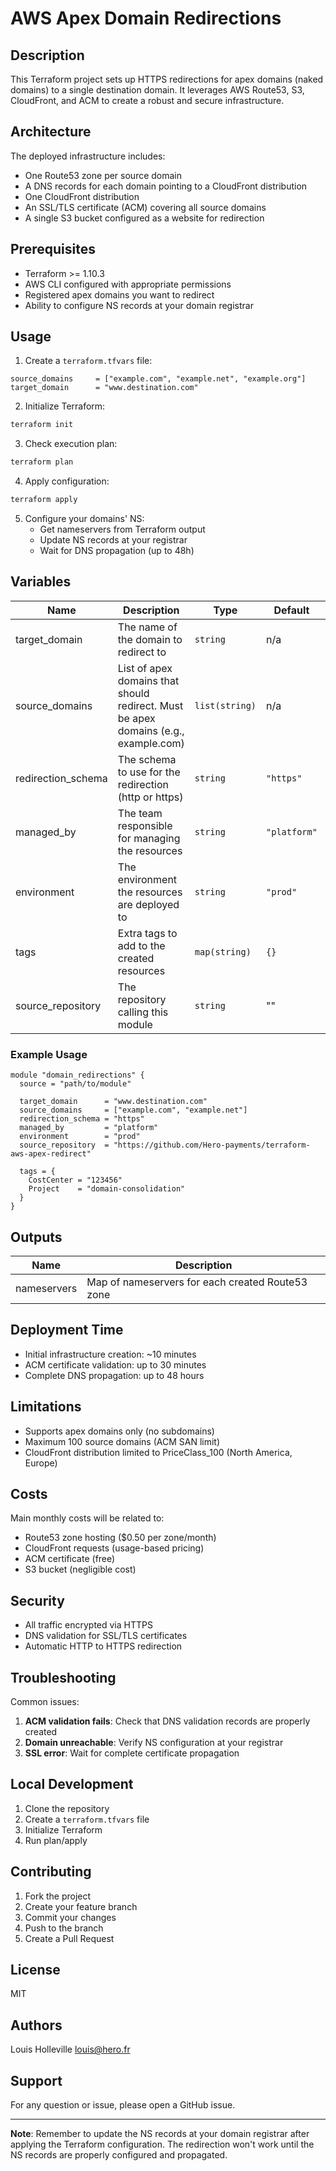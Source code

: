 # AWS Apex Domain Redirections

## Description
This Terraform project sets up HTTPS redirections for apex domains (naked domains) to a single destination domain. It leverages AWS Route53, S3, CloudFront, and ACM to create a robust and secure infrastructure.

## Architecture
The deployed infrastructure includes:
- One Route53 zone per source domain
- A DNS records for each domain pointing to a CloudFront distribution
- One CloudFront distribution
- An SSL/TLS certificate (ACM) covering all source domains
- A single S3 bucket configured as a website for redirection

## Prerequisites
- Terraform >= 1.10.3
- AWS CLI configured with appropriate permissions
- Registered apex domains you want to redirect
- Ability to configure NS records at your domain registrar

## Usage

1. Create a `terraform.tfvars` file:
```hcl
source_domains     = ["example.com", "example.net", "example.org"]
target_domain      = "www.destination.com"
```

2. Initialize Terraform:
```bash
terraform init
```

3. Check execution plan:
```bash
terraform plan
```

4. Apply configuration:
```bash
terraform apply
```

5. Configure your domains' NS:
    - Get nameservers from Terraform output
    - Update NS records at your registrar
    - Wait for DNS propagation (up to 48h)

## Variables

| Name | Description | Type | Default | Required |
|------|-------------|------|---------|:--------:|
| target_domain | The name of the domain to redirect to | `string` | n/a |   yes    |
| source_domains | List of apex domains that should redirect. Must be apex domains (e.g., example.com) | `list(string)` | n/a |   yes    |
| redirection_schema | The schema to use for the redirection (http or https) | `string` | `"https"` |    no    |
| managed_by | The team responsible for managing the resources | `string` | `"platform"` |    no    |
| environment | The environment the resources are deployed to | `string` | `"prod"` |    no    |
| tags | Extra tags to add to the created resources | `map(string)` | `{}` |    no    |
| source_repository | The repository calling this module | `string` | "" |   no    |

### Example Usage

```hcl
module "domain_redirections" {
  source = "path/to/module"

  target_domain      = "www.destination.com"
  source_domains     = ["example.com", "example.net"]
  redirection_schema = "https"
  managed_by         = "platform"
  environment        = "prod"
  source_repository  = "https://github.com/Hero-payments/terraform-aws-apex-redirect"

  tags = {
    CostCenter = "123456"
    Project    = "domain-consolidation"
  }
}
```

## Outputs

| Name | Description |
|------|-------------|
| nameservers | Map of nameservers for each created Route53 zone |

## Deployment Time
- Initial infrastructure creation: ~10 minutes
- ACM certificate validation: up to 30 minutes
- Complete DNS propagation: up to 48 hours

## Limitations
- Supports apex domains only (no subdomains)
- Maximum 100 source domains (ACM SAN limit)
- CloudFront distribution limited to PriceClass_100 (North America, Europe)

## Costs
Main monthly costs will be related to:
- Route53 zone hosting ($0.50 per zone/month)
- CloudFront requests (usage-based pricing)
- ACM certificate (free)
- S3 bucket (negligible cost)

## Security
- All traffic encrypted via HTTPS
- DNS validation for SSL/TLS certificates
- Automatic HTTP to HTTPS redirection


## Troubleshooting
Common issues:
1. **ACM validation fails**: Check that DNS validation records are properly created
2. **Domain unreachable**: Verify NS configuration at your registrar
3. **SSL error**: Wait for complete certificate propagation

## Local Development
1. Clone the repository
2. Create a `terraform.tfvars` file
3. Initialize Terraform
4. Run plan/apply

## Contributing
1. Fork the project
2. Create your feature branch
3. Commit your changes
4. Push to the branch
5. Create a Pull Request

## License
MIT

## Authors
Louis Holleville <louis@hero.fr>

## Support
For any question or issue, please open a GitHub issue.

---

**Note**: Remember to update the NS records at your domain registrar after applying the Terraform configuration. The redirection won't work until the NS records are properly configured and propagated.
